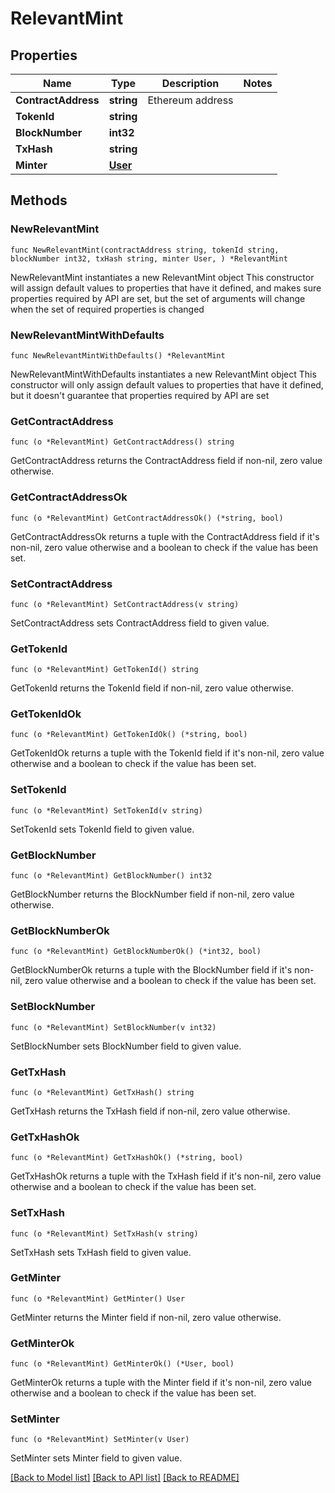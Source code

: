 # RelevantMint

## Properties

Name | Type | Description | Notes
------------ | ------------- | ------------- | -------------
**ContractAddress** | **string** | Ethereum address | 
**TokenId** | **string** |  | 
**BlockNumber** | **int32** |  | 
**TxHash** | **string** |  | 
**Minter** | [**User**](User.md) |  | 

## Methods

### NewRelevantMint

`func NewRelevantMint(contractAddress string, tokenId string, blockNumber int32, txHash string, minter User, ) *RelevantMint`

NewRelevantMint instantiates a new RelevantMint object
This constructor will assign default values to properties that have it defined,
and makes sure properties required by API are set, but the set of arguments
will change when the set of required properties is changed

### NewRelevantMintWithDefaults

`func NewRelevantMintWithDefaults() *RelevantMint`

NewRelevantMintWithDefaults instantiates a new RelevantMint object
This constructor will only assign default values to properties that have it defined,
but it doesn't guarantee that properties required by API are set

### GetContractAddress

`func (o *RelevantMint) GetContractAddress() string`

GetContractAddress returns the ContractAddress field if non-nil, zero value otherwise.

### GetContractAddressOk

`func (o *RelevantMint) GetContractAddressOk() (*string, bool)`

GetContractAddressOk returns a tuple with the ContractAddress field if it's non-nil, zero value otherwise
and a boolean to check if the value has been set.

### SetContractAddress

`func (o *RelevantMint) SetContractAddress(v string)`

SetContractAddress sets ContractAddress field to given value.


### GetTokenId

`func (o *RelevantMint) GetTokenId() string`

GetTokenId returns the TokenId field if non-nil, zero value otherwise.

### GetTokenIdOk

`func (o *RelevantMint) GetTokenIdOk() (*string, bool)`

GetTokenIdOk returns a tuple with the TokenId field if it's non-nil, zero value otherwise
and a boolean to check if the value has been set.

### SetTokenId

`func (o *RelevantMint) SetTokenId(v string)`

SetTokenId sets TokenId field to given value.


### GetBlockNumber

`func (o *RelevantMint) GetBlockNumber() int32`

GetBlockNumber returns the BlockNumber field if non-nil, zero value otherwise.

### GetBlockNumberOk

`func (o *RelevantMint) GetBlockNumberOk() (*int32, bool)`

GetBlockNumberOk returns a tuple with the BlockNumber field if it's non-nil, zero value otherwise
and a boolean to check if the value has been set.

### SetBlockNumber

`func (o *RelevantMint) SetBlockNumber(v int32)`

SetBlockNumber sets BlockNumber field to given value.


### GetTxHash

`func (o *RelevantMint) GetTxHash() string`

GetTxHash returns the TxHash field if non-nil, zero value otherwise.

### GetTxHashOk

`func (o *RelevantMint) GetTxHashOk() (*string, bool)`

GetTxHashOk returns a tuple with the TxHash field if it's non-nil, zero value otherwise
and a boolean to check if the value has been set.

### SetTxHash

`func (o *RelevantMint) SetTxHash(v string)`

SetTxHash sets TxHash field to given value.


### GetMinter

`func (o *RelevantMint) GetMinter() User`

GetMinter returns the Minter field if non-nil, zero value otherwise.

### GetMinterOk

`func (o *RelevantMint) GetMinterOk() (*User, bool)`

GetMinterOk returns a tuple with the Minter field if it's non-nil, zero value otherwise
and a boolean to check if the value has been set.

### SetMinter

`func (o *RelevantMint) SetMinter(v User)`

SetMinter sets Minter field to given value.



[[Back to Model list]](../README.md#documentation-for-models) [[Back to API list]](../README.md#documentation-for-api-endpoints) [[Back to README]](../README.md)


